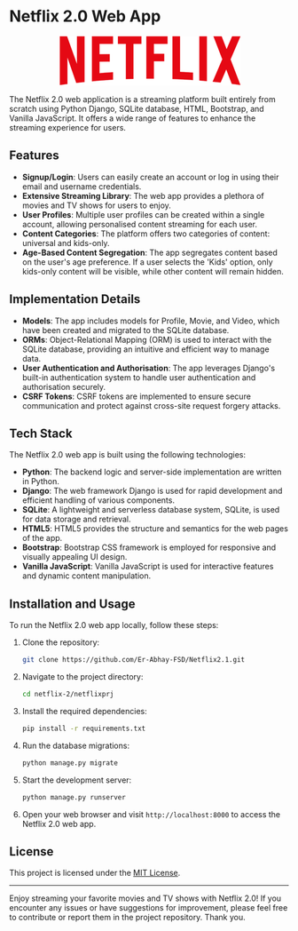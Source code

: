 # Netflix 2.0 Web App

<p align="center">
<!--    ![Netflix Logo](./netflixprj/static/assets/netflix.png) -->
   <img src="./netflixprj/static/assets/netflix.png" />
</p>

The Netflix 2.0 web application is a streaming platform built entirely from scratch using Python Django, SQLite database, HTML, Bootstrap, and Vanilla JavaScript. It offers a wide range of features to enhance the streaming experience for users.

## Features

- **Signup/Login**: Users can easily create an account or log in using their email and username credentials.
- **Extensive Streaming Library**: The web app provides a plethora of movies and TV shows for users to enjoy.
- **User Profiles**: Multiple user profiles can be created within a single account, allowing personalised content streaming for each user.
- **Content Categories**: The platform offers two categories of content: universal and kids-only.
- **Age-Based Content Segregation**: The app segregates content based on the user's age preference. If a user selects the 'Kids' option, only kids-only content will be visible, while other content will remain hidden.

## Implementation Details

- **Models**: The app includes models for Profile, Movie, and Video, which have been created and migrated to the SQLite database.
- **ORMs**: Object-Relational Mapping (ORM) is used to interact with the SQLite database, providing an intuitive and efficient way to manage data.
- **User Authentication and Authorisation**: The app leverages Django's built-in authentication system to handle user authentication and authorisation securely.
- **CSRF Tokens**: CSRF tokens are implemented to ensure secure communication and protect against cross-site request forgery attacks.

## Tech Stack

The Netflix 2.0 web app is built using the following technologies:

- **Python**: The backend logic and server-side implementation are written in Python.
- **Django**: The web framework Django is used for rapid development and efficient handling of various components.
- **SQLite**: A lightweight and serverless database system, SQLite, is used for data storage and retrieval.
- **HTML5**: HTML5 provides the structure and semantics for the web pages of the app.
- **Bootstrap**: Bootstrap CSS framework is employed for responsive and visually appealing UI design.
- **Vanilla JavaScript**: Vanilla JavaScript is used for interactive features and dynamic content manipulation.

## Installation and Usage

To run the Netflix 2.0 web app locally, follow these steps:

1. Clone the repository:

   ```bash
   git clone https://github.com/Er-Abhay-FSD/Netflix2.1.git
   ```

2. Navigate to the project directory:

   ```bash
   cd netflix-2/netflixprj
   ```

3. Install the required dependencies:

   ```bash
   pip install -r requirements.txt
   ```

4. Run the database migrations:

   ```bash
   python manage.py migrate
   ```

5. Start the development server:

   ```bash
   python manage.py runserver
   ```

6. Open your web browser and visit `http://localhost:8000` to access the Netflix 2.0 web app.

## License

This project is licensed under the [MIT License](https://opensource.org/license/mit/).

---

Enjoy streaming your favorite movies and TV shows with Netflix 2.0! If you encounter any issues or have suggestions for improvement, please feel free to contribute or report them in the project repository. Thank you.
